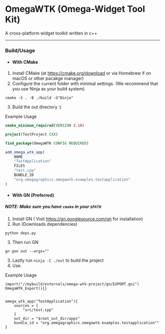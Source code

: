 # OmegaWTK (Omega-Widget Tool Kit)
 A cross-platform widget toolkit written in c++

---
###  Build/Usage


- #### With CMake
1. Install CMake (at https://cmake.org/download or via Homebrew if on macOS or other pacakge manager)
2. Configure the current folder with minimal settings.
(We recommend that you use Ninja as your build system)
```shell
cmake -S . -B ./build -G"Ninja" 
```
3. Build the out directory :)

Example Usage

```cmake
cmake_minimum_required(VERSION 3.10)

project(TestProject CXX)

find_package(OmegaWTK CONFIG REQUIRED)

add_omega_wtk_app(
    NAME
    "TestApplication"
    FILES 
    "test.cpp"
    BUNDLE_ID
    "org.omegagraphics.omegawtk.examples.testapplication"
)
```
- #### With GN (Preferred)
##### NOTE: Make sure you have `cmake` in your `$PATH`
1. Install GN ( Visit https://gn.googlesource.com/gn for installation)   
2. Run (Downloads dependencies)
```shell
python deps.py
```
3. Then run GN
```shell
gn gen out --args=""
```
3. Lastly run `ninja -C ./out` to build the project
4. Use.

Example Usage

```GN
import("//mybuild/externals/omega-wtk-project/gn/EXPORT.gni")
OmegaWTK_Export(){}


omega_wtk_app("TestApplication"){
    sources = [
        "src/test.cpp"
    ]
    out_dir = "$root_out_dir/apps"
    bundle_id = "org.omegagraphics.omegawtk.examples.testapplication""
}

```
